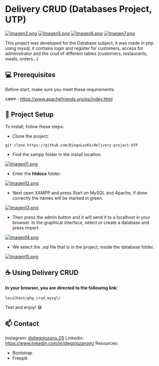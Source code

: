 # Delivery CRUD (Databases Project, UTP)

[![Imagen2.png](https://i.postimg.cc/x8FB8CYN/Imagen2.png)](https://postimg.cc/xNM6F9X9)
[![Imagen5.png](https://i.postimg.cc/9FZvCcK0/Imagen5.png)](https://postimg.cc/Ln4yVFHF)
[![Imagen6.png](https://i.postimg.cc/8zwXzcHp/Imagen6.png)](https://postimg.cc/VJrW7Ypp)
[![Imagen7.png](https://i.postimg.cc/Rhy98GWY/Imagen7.png)](https://postimg.cc/WqGQqG6m)

This project was developed for the Database subject, it was made in php using mysql, it contains login and register for customers, access for administrator and the crud of different tables (customers, restaurants, meals, orders...)

## 💻 Prerequisites

Before start, make sure you meet these requirements:

`XAMPP` : <https://www.apachefriends.org/es/index.html>

## 🚀 Project Setup

To install, follow these steps:

* Clone the project:
```
git clone https://github.com/DiegoLoz65/delivery-project-UTP
```
* Find the xampp folder in the install location:

[![Imagen11.png](https://i.postimg.cc/7hMd1Vg7/Imagen11.png)](https://postimg.cc/1VXvsD75)

* Enter the **htdocs** folder:

[![Imagen12.png](https://i.postimg.cc/yd7FgyY2/Imagen12.png)](https://postimg.cc/kVhVL8Sy)

* Next open XAMPP and press Start on MySQL and Apache, if done correctly the names will be marked in green.

[![Imagen13.png](https://i.postimg.cc/CK7vGBG2/Imagen13.png)](https://postimg.cc/yJJXBNrh)

* Then press the admin button and it will send it to a localhost in your browser. In the graphical interface, select or create a database and press import.

[![Imagen14.png](https://i.postimg.cc/vZB7Jqf0/Imagen14.png)](https://postimg.cc/BXr1DChF)

* We select the .sql file that is in the project, inside the database folder.

[![Imagen15.png](https://i.postimg.cc/HLzMZbPQ/Imagen15.png)](https://postimg.cc/VSS550w6)

## ☕ Using Delivery CRUD

#### In your browser, you are directed to the following link:

```
localhost/php_crud_mysql/
```

Test and enjoy! 😅

## 📫 Contact

Instagram:  [@diegolozano_05](https://www.instagram.com/diegolozano_05/) 
Linkedin:  https://www.linkedin.com/in/diegolozanom/
Resources: 
* Bootstrap
* Freepik

